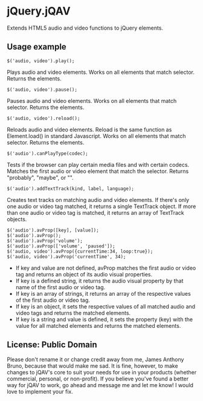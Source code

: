 jQuery.jQAV
===========

Extends HTML5 audio and video functions to jQuery elements.

## Usage example

    $('audio, video').play();
    
Plays audio and video elements. Works on all elements that match selector. Returns the elements.

    $('audio, video').pause();
    
Pauses audio and video elements. Works on all elements that match selector. Returns the elements.

    $('audio, video').reload();
    
Reloads audio and video elements. Reload is the same function as Element.load() in standard Javascript. Works on all elements that match selector. Returns the elements.

    $('audio').canPlayType(codec);
  
Tests if the browser can play certain media files and with certain codecs. Matches the first audio or video element that match the selector. Returns "probably", "maybe", or "".

    $('audio').addTextTrack(kind, label, language);
    
Creates text tracks on matching audio and video elements. If there's only one audio or video tag matched, it returns a single TextTrack object. If more than one audio or video tag is matched, it returns an array of TextTrack objects.

    $('audio').avProp([key], [value]);
    $('audio').avProp();
    $('audio').avProp('volume');
    $('audio').avProp(['volume', 'paused']);
    $('audio, video').avProp({currentTime:34, loop:true});
    $('audio, video').avProp('currentTime', 34);
    
* If key and value are not defined, avProp matches the first audio or video tag and returns an object of its audio visual properties.
* If key is a defined string, it returns the audio visual property by that name of the first audio or video tag.
* If key is an array of strings, it returns an array of the respective values of the first audio or video tag.
* If key is an object, it sets the respective values of all matched audio and video tags and returns the matched elements.
* If key is a string and value is defined, it sets the property (key) with the value for all matched elements and returns the matched elements.

## License: Public Domain
Please don't rename it or change credit away from me, James Anthony Bruno, because that would make me sad. It is fine, however, to make changes to jQAV's core to suit your needs for use in your products (whether commercial, personal, or non-profit). If you believe you've found a better way for jQAV to work, go ahead and message me and let me know! I would love to implement your fix.
